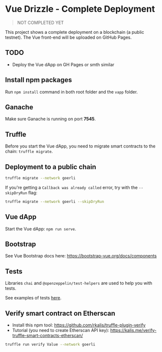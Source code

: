 # Vue Drizzle - Complete Deployment

> NOT COMPLETED YET

This project shows a complete deployment on a blockchain (a public testnet). The Vue front-end will be uploaded on GitHub Pages.

## TODO

- Deploy the Vue dApp on GH Pages or smth similar

## Install npm packages

Run `npm install` command in both root folder and the `vapp` folder.

## Ganache

Make sure Ganache is running on port **7545**.

## Truffle

Before you start the Vue dApp, you need to migrate smart contracts to the chain: `truffle migrate`.

## Deployment to a public chain

```bash
truffle migrate --network goerli
```

If you're getting a `Callback was already called` error, try with the `--skipDryRun` flag:

```bash
truffle migrate --network goerli --skipDryRun
```

## Vue dApp

Start the Vue dApp: `npm run serve`.

## Bootstrap

See Vue Bootstrap docs here: https://bootstrap-vue.org/docs/components

## Tests

Libraries `chai` and `@openzeppelin/test-helpers` are used to help you with tests.

See examples of tests [here](https://github.com/remote-gildor/vue-drizzle-crowdsale/blob/master/test/TestCrowdsale.test.js).

## Verify smart contract on Etherscan

- Install this npm tool: https://github.com/rkalis/truffle-plugin-verify 
- Tutorial (you need to create Etherscan API key): https://kalis.me/verify-truffle-smart-contracts-etherscan/ 

```bash
truffle run verify Value --network goerli
```

